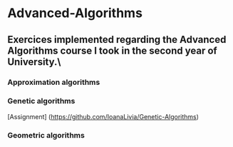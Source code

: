 # Advanced-Algorithms
## Exercices implemented regarding the Advanced Algorithms course I took in the second year of University.\

### Approximation algorithms

### Genetic algorithms
[Assignment] (https://github.com/IoanaLivia/Genetic-Algorithms)

### Geometric algorithms
